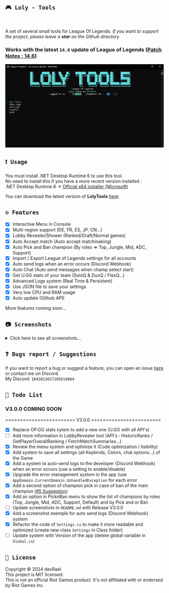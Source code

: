 ﻿## `🎮 Loly - Tools`
<img src="/Ressources/logo.ico" width="100" alt=""/>

A set of several small tools for League Of Legends.
*If you want to support the project, please leave a __star__ on the Github directory*

### Works with the latest `14.6` update of League of Legends ([Patch Notes : 14.6](https://na.leagueoflegends.com/en-us/news/game-updates/patch-14-6-notes/))
![Loly - Tools](/Ressources/mainMenu.png)

## `❗ Usage`
You must install .NET Desktop Runtime 6 to use this tool.<br>
No need to install this if you have a more recent version installed :<br>
.NET Desktop Runtime 6 -> [Official x64 installer (Microsoft)](https://dotnet.microsoft.com/en-us/download/dotnet/thank-you/runtime-desktop-6.0.27-windows-x64-installer)<br>

You can download the latest version of **LolyTools** [here](https://github.com/devRael1/LolyTools/releases/download/2.2.1/Loly.Tools.-.2.2.1.exe).

## `⚙️ Features`
- [x] Interactive Menu in Console
- [x] Multi-region support (DE, FR, ES, JP, CN...)
- [x] Lobby Revealer/Shower (Ranked/Draft/Normal games)
- [x] Auto Accept match (Auto accept matchmaking)
- [x] Auto Pick and Ban champion (By roles => Top, Jungle, Mid, ADC, Support)
- [x] Import / Export League of Legends settings for all accounts
- [x] Auto send logs when an error occurs (Discord Webhook)
- [x] Auto Chat (Auto send messages when champ select start)
- [x] Get U.GG stats of your team (SoloQ & DuoQ / FlexQ...)
- [x] Advanced Logs system (Real Time & Persistent)
- [x] Use JSON file to save your settings
- [x] Very low CPU and RAM usage
- [x] Auto update (Github API)

More features coming soon...

## `📷 Screenshots`
<details>
<summary>Click here to see all screenshots...</summary>

### Updater Menu
<details>
<summary>See screenshot...</summary>
<img src="/Ressources/updater.png" alt="devRael1">
</details>

### Main Menu
<details>
<summary>See screenshot...</summary>
<img src="/Ressources/mainMenu.png" alt="devRael1">
</details>

### Tools Menu
<details>
<summary>See screenshot...</summary>
<img src="/Ressources/toolsMenu.png" alt="devRael1">
</details>

### Settings Menu
<details>
<summary>See screenshot...</summary>
<img src="/Ressources/settingsMenu.png" alt="devRael1">
</details>

### Logs Menu
<details>
<summary>See screenshot...</summary>
<img src="/Ressources/logsMenu.png" alt="devRael1">
</details>

### Credits Menu
<details>
<summary>See screenshot...</summary>
<img src="/Ressources/creditsMenu.png" alt="devRael1">
</details>

#### Discord Webhook Example (Auto send logs when an error occurs)
<details>
<summary>See screenshot...</summary>
<img src="/Ressources/discordWebhook.png" alt="devRael1">
</details>

</details>

## `❓ Bugs report / Suggestions`
If you want to report a bug or suggest a feature, you can open an issue [here](https://github.com/devRael1/LolyTools/issues) or contact me on Discord.<br>
My Discord: `1043813027205619804`

## `🧾 Todo List`
### V3.0.0 COMING SOON
======================== V3.0.0 ========================
- [x] Replace OP.GG stats sytem to add a new one (U.GG with all API's)
- [ ] Add more information in LobbyRevealer tool (API's : HistoricRanks / GetPlayerOverallRanking / FetchMatchSummaries...)
- [x] Review the menu system and optimize it (Code optimization / lisibility)
- [x] Add system to save all settings (all Keybinds, Colors, chat options...) of the Game
- [x] Add a system to auto-send logs to the developer (Discord Webhook) when an error occurs (use a setting to enable/disable)
- [x] Upgrade the error management system in the app (use `AppDomain.CurrentDomain.UnhandledException` for each error
- [x] Add a second option of champion pick in case of ban of the main champion ([#5 Suggestion](https://github.com/devRael1/LolyTools/issues/5))
- [x] Add an option in PicknBan menu to show the list of champions by roles (Top, Jungle, Mid, ADC, Support, Default) and by Pick and or Ban
- [ ] Update screenshots in `README.md` with Release V3.0.0
- [x] Add a screenshot exemple for auto send logs (Discord Webhook) system
- [x] Refactor the code of `Settings.cs` to make it more readable and optimized (create new class `Settings` in Class folder)
- [ ] Update system with Version of the app (delete global variable in `Global.cs`)

## `📝 License`
Copyright © 2024 devRael<br>
This project is MIT licensed.<br>
This is not an official Riot Games product. It's not affiliated with or endorsed by Riot Games Inc.
